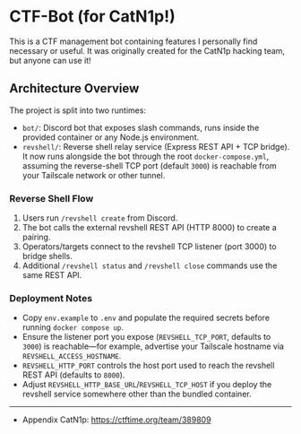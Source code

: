 # CTF-Bot (for CatN1p!)

This is a CTF management bot containing features I personally find necessary or useful. It was originally created for the CatN1p hacking team, but anyone can use it!

## Architecture Overview

The project is split into two runtimes:

- `bot/`: Discord bot that exposes slash commands, runs inside the provided container or any Node.js environment.
- `revshell/`: Reverse shell relay service (Express REST API + TCP bridge). It now runs alongside the bot through the root `docker-compose.yml`, assuming the reverse-shell TCP port (default `3000`) is reachable from your Tailscale network or other tunnel.

### Reverse Shell Flow

1. Users run `/revshell create` from Discord.
2. The bot calls the external revshell REST API (HTTP 8000) to create a pairing.
3. Operators/targets connect to the revshell TCP listener (port 3000) to bridge shells.
4. Additional `/revshell status` and `/revshell close` commands use the same REST API.

### Deployment Notes

- Copy `env.example` to `.env` and populate the required secrets before running `docker compose up`.
- Ensure the listener port you expose (`REVSHELL_TCP_PORT`, defaults to `3000`) is reachable—for example, advertise your Tailscale hostname via `REVSHELL_ACCESS_HOSTNAME`.
- `REVSHELL_HTTP_PORT` controls the host port used to reach the revshell REST API (defaults to `8000`).
- Adjust `REVSHELL_HTTP_BASE_URL`/`REVSHELL_TCP_HOST` if you deploy the revshell service somewhere other than the bundled container.

---

* Appendix
CatN1p: https://ctftime.org/team/389809
